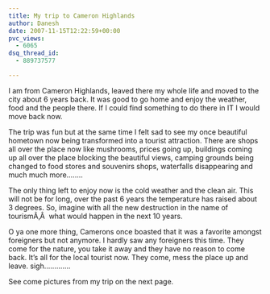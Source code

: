 ```yaml
---
title: My trip to Cameron Highlands
author: Danesh
date: 2007-11-15T12:22:59+00:00
pvc_views:
  - 6065
dsq_thread_id:
  - 889737577

---
```

I am from Cameron Highlands, leaved there my whole life and moved to the city about 6 years back. It was good to go home and enjoy the weather, food and the people there. If I could find something to do there in IT I would move back now.

The trip was fun but at the same time I felt sad to see my once beautiful hometown now being transformed into a tourist attraction. There are shops all over the place now like mushrooms, prices going up, buildings coming up all over the place blocking the beautiful views, camping grounds being changed to food stores and souvenirs shops, waterfalls disappearing and much much more&#8230;&#8230;..

The only thing left to enjoy now is the cold weather and the clean air. This will not be for long, over the past 6 years the temperature has raised about 3 degrees. So, imagine with all the new destruction in the name of tourismÃ‚Â  what would happen in the next 10 years.

O ya one more thing, Camerons once boasted that it was a favorite amongst foreigners but not anymore. I hardly saw any foreigners this time. They come for the nature, you take it away and they have no reason to come back. It&#8217;s all for the local tourist now. They come, mess the place up and leave. sigh&#8230;&#8230;&#8230;&#8230;.

See come pictures from my trip on the next page.<!--more-->